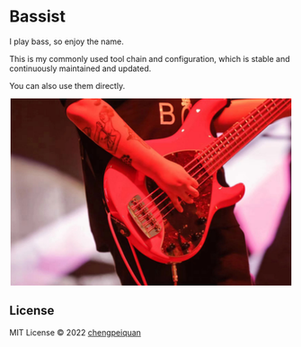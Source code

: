 # Bassist

I play bass, so enjoy the name. 

This is my commonly used tool chain and configuration, which is stable and continuously maintained and updated. 

You can also use them directly.

<p align='center'>
  <img width="500" src="./assets/bassist.svg" alt="Bassist" />
</p>

## License

MIT License © 2022 [chengpeiquan](https://github.com/chengpeiquan)
